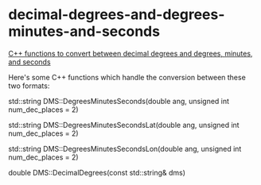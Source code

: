 decimal-degrees-and-degrees-minutes-and-seconds
===============================================

<a href="http://www.storage-b.com/c/16">C++ functions to convert between decimal degrees and degrees, minutes, and seconds</a>

Here's some C++ functions which handle the conversion between these two formats:


std::string DMS::DegreesMinutesSeconds(double ang,
                                       unsigned int num_dec_places = 2)

std::string DMS::DegreesMinutesSecondsLat(double ang,
                                          unsigned int num_dec_places = 2)

std::string DMS::DegreesMinutesSecondsLon(double ang,
                                          unsigned int num_dec_places = 2)

double DMS::DecimalDegrees(const std::string& dms)

